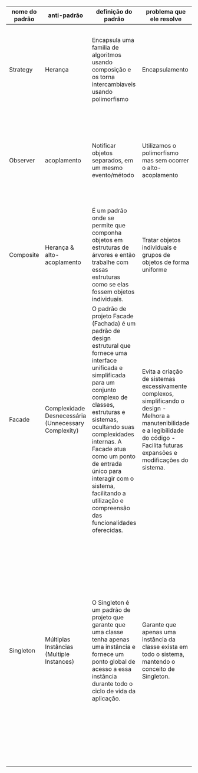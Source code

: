 | nome do padrão | anti-padrão | definição do padrão | problema que ele resolve | Exemplo |
| -------------- | ----------- | ------------------- | ------------------------ |-------- |
|    Strategy    |   Herança   | Encapsula uma familia de algoritmos usando composição e os torna intercambiaveis usando polimorfismo | Encapsulamento | Para diferenciar cada tipo de transporte de produtos, ao invés de se criar funções separadas, é utilizado uma mesma função, porém com alteração para tipos de transporte diferentes.|
|    Observer    | acoplamento | Notificar objetos separados, em um mesmo evento/método | Utilizamos o polimorfismo mas sem ocorrer o alto-acoplamento| Para demonstrar os dados da empresa para o RH e o Colaborador, ao invés de atualizar separadamente e um evento de cada vez, será usado um evento para demonstrar essa atualização de dados para todos.|
|    Composite   | Herança & alto-acoplamento | É um padrão onde se permite que componha objetos em estruturas de árvores e então trabalhe com essas estruturas como se elas fossem objetos individuais.|Tratar objetos individuais e grupos de objetos de forma uniforme | Para fazer uma compra em um site, você pode adicionar itens em suas compras, sendo assim não importa qual o tipo do produto, para ele entrar em seu objeto compra, ele será lido como produto.|
|    Facade | Complexidade Desnecessária (Unnecessary Complexity) | O padrão de projeto Facade (Fachada) é um padrão de design estrutural que fornece uma interface unificada e simplificada para um conjunto complexo de classes, estruturas e sistemas, ocultando suas complexidades internas. A Facade atua como um ponto de entrada único para interagir com o sistema, facilitando a utilização e compreensão das funcionalidades oferecidas. | Evita a criação de sistemas excessivamente complexos, simplificando o design - Melhora a manutenibilidade e a legibilidade do código - Facilita futuras expansões e modificações do sistema. | Em um sistema de gerenciamento de pedidos de loja online, a Complexidade Desnecessária pode se manifestar se o código para fazer um pedido estiver distribuído em várias classes com relações complexas, sem uma clara e justificável separação de responsabilidades. Isso torna o sistema difícil de entender e modificar, aumentando a probabilidade de erros e atrasando o desenvolvimento. |
|    Singleton  | Múltiplas Instâncias (Multiple Instances) | O Singleton é um padrão de projeto que garante que uma classe tenha apenas uma instância e fornece um ponto global de acesso a essa instância durante todo o ciclo de vida da aplicação. | Garante que apenas uma instância da classe exista em todo o sistema, mantendo o conceito de Singleton. | Imagine um jogo de computador que requer configurações globais, como nível de dificuldade e volume do som, consistentes em todo o jogo. Utilizando o padrão Singleton, uma classe chamada ConfiguracoesJogo é criada para armazenar essas configurações. Garante-se que haja apenas uma instância dessa classe no jogo. Isso permite que o jogo acesse e atualize as configurações de maneira consistente e uniforme de qualquer parte do código, facilitando a gestão das configurações de forma centralizada. |
